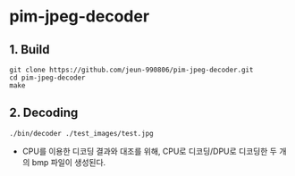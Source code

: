 # pim-jpeg-decoder

## 1. Build
```
git clone https://github.com/jeun-990806/pim-jpeg-decoder.git
cd pim-jpeg-decoder
make
```

## 2. Decoding
```
./bin/decoder ./test_images/test.jpg
```
* CPU를 이용한 디코딩 결과와 대조를 위해, CPU로 디코딩/DPU로 디코딩한 두 개의 bmp 파일이 생성된다.